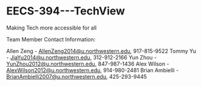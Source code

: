 EECS-394---TechView
===================

Making Tech more accessible for all

Team Member Contact Information:

Allen Zeng - AllenZeng2014@u.northwestern.edu, 917-815-9522
Tommy Yu - JiaYu2014@u.northwestern.edu, 312-912-2166
Yun Zhou - YunZhou2012@u.northwestern.edu, 847-987-1436
Alex Wilson - AlexWilson2012@u.northwestern.edu, 914-980-2481
Brian Ambielli - BrianAmbielli2007@u.northwestern.edu, 425-293-9445 
